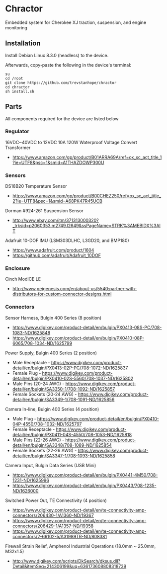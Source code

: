 # Chractor
Embedded system for Cherokee XJ traction, suspension, and engine monitoring

## Installation
Install Debian Linux 8.3.0 (headless) to the device.

Afterwards, copy-paste the following in the device's terminal:

    su
    cd /root
    git clone https://github.com/trevstanhope/chractor
    cd chractor
    sh install.sh

## Parts
All components required for the device are listed below

### Regulator
16VDC~40VDC to 12VDC 10A 120W Waterproof Voltage Convert Transformer

* https://www.amazon.com/gp/product/B01ARRA69A/ref=ox_sc_act_title_1?ie=UTF8&psc=1&smid=A1THAZDOWP300U

### Sensors
DS18B20 Temperature Sensor

* https://www.amazon.com/gp/product/B00CHEZ250/ref=ox_sc_act_title_2?ie=UTF8&psc=1&smid=A68PK47R45UCB

Dorman #924-261 Suspension Sensor

* http://www.ebay.com/itm/371313000320?_trksid=p2060353.m2749.l2649&ssPageName=STRK%3AMEBIDX%3AIT

Adafruit 10-DOF IMU (LSM303DLHC, L3GD20, and BMP180)

* https://www.adafruit.com/product/1604
* https://github.com/adafruit/Adafruit_10DOF

### Enclosure
Cinch ModICE LE

* http://www.peigenesis.com/en/about-us/5540:partner-with-distributors-for-custom-connector-designs.html

### Connectors
Sensor Harness, Bulgin 400 Series (8 position)

* https://www.digikey.com/product-detail/en/bulgin/PX0413-08S-PC/708-1083-ND/1625848
* https://www.digikey.com/product-detail/en/bulgin/PX0410-08P-6065/708-1034-ND/1625799

Power Supply, Bulgin 400 Series (2 position)

* Male Receptacle - https://www.digikey.com/product-detail/en/bulgin/PX0413-02P-PC/708-1072-ND/1625837
* Female Plug - https://www.digikey.com/product-detail/en/bulgin/PX0410-02S-5560/708-1037-ND/1625802
* Male Pins (20-24 AWG) - https://www.digikey.com/product-detail/en/bulgin/SA3350-1/708-1092-ND/1625857
* Female Sockets (20-24 AWG) - https://www.digikey.com/product-detail/en/bulgin/SA3349-1/708-1091-ND/1625856

Camera In-line, Bulgin 400 Series (4 position)

* Male Plug - https://www.digikey.com/product-detail/en/bulgin/PX0410-04P-4550/708-1032-ND/1625797
* Female Receptacle - https://www.digikey.com/product-detail/en/bulgin/PX0411-04S-4550/708-1053-ND/1625818
* Male Pins (22-26 AWG) - https://www.digikey.com/product-detail/en/bulgin/SA3348/708-1089-ND/1625854
* Female Sockets (22-26 AWG) - https://www.digikey.com/product-detail/en/bulgin/SA3347-1/708-1093-ND/1625858

Camera Input, Bulgin Data Series (USB Mini)

* https://www.digikey.com/product-detail/en/bulgin/PX0441-4M50/708-1231-ND/1625996
* https://www.digikey.com/product-detail/en/bulgin/PX0443/708-1235-ND/1626000

Switched Power Out, TE Connectivity (4 position)

* https://www.digikey.com/product-detail/en/te-connectivity-amp-connectors/206430-1/A1360-ND/19367
* https://www.digikey.com/product-detail/en/te-connectivity-amp-connectors/206429-1/A1357-ND/19358
* https://www.digikey.com/product-detail/en/te-connectivity-amp-connectors/2-66102-5/A31989TR-ND/808381

Firewall Strain Relief, Amphenol Industrial Operations (18.0mm ~ 25.0mm, M32x1.5)

* http://www.digikey.com/scripts/DkSearch/dksus.dll?Detail&itemSeq=214306199&uq=636173608808318739
